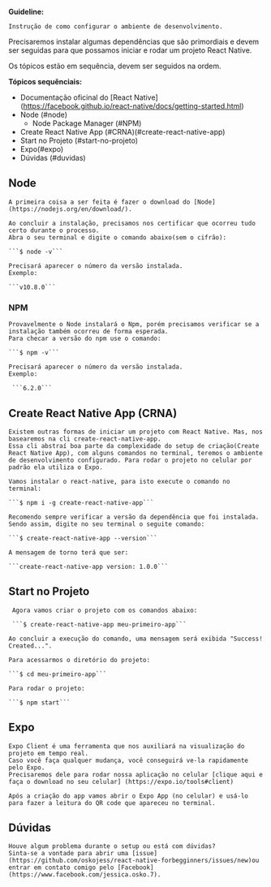 **Guideline:**

    Instrução de como configurar o ambiente de desenvolvimento.

   Precisaremos instalar algumas dependências que são primordiais e devem ser seguidas para que possamos iniciar e rodar um projeto React Native. 

   Os tópicos estão em sequência, devem ser seguidos na ordem. 

**Tópicos sequênciais:**

* Documentação oficinal do [React Native] (https://facebook.github.io/react-native/docs/getting-started.html)
* Node (#node)
    * Node Package Manager (#NPM) 
* Create React Native App (#CRNA)(#create-react-native-app)
* Start no Projeto (#start-no-projeto)
* Expo(#expo)
* Dúvidas (#duvidas)

## Node 
    A primeira coisa a ser feita é fazer o download do [Node](https://nodejs.org/en/download/).

    Ao concluir a instalação, precisamos nos certificar que ocorreu tudo certo durante o processo.
    Abra o seu terminal e digite o comando abaixo(sem o cifrão):

    ```$ node -v```

    Precisará aparecer o número da versão instalada.
    Exemplo:

    ```v10.8.0```

### NPM
    Provavelmente o Node instalará o Npm, porém precisamos verificar se a instalação também ocorreu de forma esperada. 
    Para checar a versão do npm use o comando:

    ```$ npm -v```  

    Precisará aparecer o número da versão instalada.
    Exemplo:

     ```6.2.0```

## Create React Native App (CRNA)

    Existem outras formas de iniciar um projeto com React Native. Mas, nos basearemos na cli create-react-native-app. 
    Essa cli abstraí boa parte da complexidade do setup de criação(Create React Native App), com alguns comandos no terminal, teremos o ambiente de desenvolvimento configurado. Para rodar o projeto no celular por padrão ela utiliza o Expo.
    
    Vamos instalar o react-native, para isto execute o comando no terminal:

    ```$ npm i -g create-react-native-app```

    Recomendo sempre verificar a versão da dependência que foi instalada. Sendo assim, digite no seu terminal o seguite comando:

    ```$ create-react-native-app --version```

    A mensagem de torno terá que ser:

    ```create-react-native-app version: 1.0.0```


## Start no Projeto
     Agora vamos criar o projeto com os comandos abaixo:
     
     ```$ create-react-native-app meu-primeiro-app```

    Ao concluir a execução do comando, uma mensagem será exibida "Success! Created...". 

    Para acessarmos o diretório do projeto:

    ```$ cd meu-primeiro-app```
    
    Para rodar o projeto:

    ```$ npm start```

## Expo 
    Expo Client é uma ferramenta que nos auxiliará na visualização do projeto em tempo real.
    Caso você faça qualquer mudança, você conseguirá ve-la rapidamente pelo Expo.  
    Precisaremos dele para rodar nossa aplicação no celular [clique aqui e faça o download no seu celular] (https://expo.io/tools#client)

    Após a criação do app vamos abrir o Expo App (no celular) e usá-lo para fazer a leitura do QR code que apareceu no terminal.
    
## Dúvidas 
    Houve algum problema durante o setup ou está com dúvidas?
    Sinta-se a vontade para abrir uma [issue](https://github.com/oskojess/react-native-forbegginners/issues/new)ou entrar em contato comigo pelo [Facebook](https://www.facebook.com/jessica.osko.7).

    

